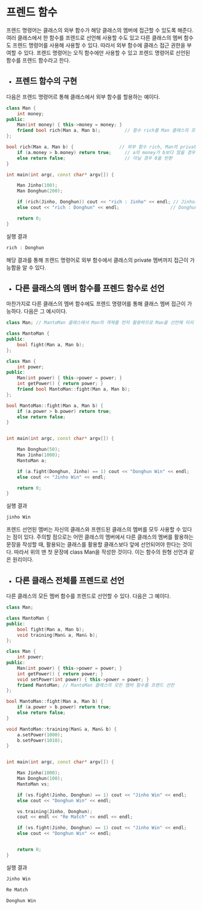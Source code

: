 # 프렌드 함수

프렌드 명령어는 클래스의 외부 함수가 해당 클래스의 멤버에 접근할 수 있도록 해준다. 여러 클래스에서 한 함수를 프렌드로 선언해 사용할 수도 있고 다른 클래스의 
멤버 함수도 프렌드 명령어를 사용해 사용할 수 있다. 따라서 외부 함수에 클래스 접근 권한을 부여할 수 있다. 프렌드 명령어는 오직 함수에만 사용할 수 있고 프렌드 명령어로
선언된 함수를 프렌드 함수라고 한다. 

+ ## 프렌드 함수의 구현

다음은 프렌드 명령어르 통해 클래스에서 외부 함수를 할용하는 예이다.


```c++
class Man {
	int money;
public:
	Man(int money) { this->money = money; }
	friend bool rich(Man a, Man b);         // 함수 rich를 Man 클래스의 프렌드로 선언
};

bool rich(Man a, Man b) {                 // 외부 함수 rich, Man의 private 멤버에 접근 가능
	if (a.money > b.money) return true;     // a의 money가 b보다 많을 경우 1을 반환
	else return false;                      // 아닐 경우 0을 반환
}

int main(int argc, const char* argv[]) {

	Man Jinho(100);
	Man Donghun(200);

	if (rich(Jinho, Donghun)) cout << "rich : Jinho" << endl; // Jinho가 더 money가 많은 경우
	else cout << "rich : Donghun" << endl;                   // Donghun이 더 money가 많은 경우

	return 0;
}
```
실행 결과
```c++
rich : Donghun
```

해당 결과를 통해 프렌드 명령어로 외부 함수에서 클래스의 private 멤버까지 접근이 가능함을 알 수 있다.


+ ## 다른 클래스의 멤버 함수를 프렌드 함수로 선언

마찬가지로 다른 클래스의 멤버 함수에도 프렌드 명령어를 통해 클래스 멤버 접근이 가능하다. 다음은 그 예시이다.

```c++
class Man; // MantoMan 클래스에서 Man의 객체를 먼저 활용하므로 Man을 선언해 미리 알려줌

class MantoMan {
public:
	bool fight(Man a, Man b);
};

class Man {
	int power;
public:
	Man(int power) { this->power = power; }
	int getPower() { return power; }
	friend bool MantoMan::fight(Man a, Man b);
};

bool MantoMan::fight(Man a, Man b) {
	if (a.power > b.power) return true;
	else return false;
}


int main(int argc, const char* argv[]) {

	Man Donghun(50);
	Man Jinho(1000);
	MantoMan a;

	if (a.fight(Donghun, Jinho) == 1) cout << "Donghun Win" << endl;
	else cout << "Jinho Win" << endl;

	return 0;
}
```
실행 결과
```c++
jinho Win
```

프렌드 선언된 멤버는 자신의 클래스와 프렌드된 클래스의 멤버를 모두 사용할 수 있다는 점이 있다. 주의할 점으로는 어떤 클래스의 멤버에서 다른 클래스의 멤버를
활용하는 문장을 작성할 때, 활용되는 클래스를 활용할 클래스보다 앞에 선언되어야 한다는 것이다. 따라서 위의 맨 첫 문장에 class Man을 작성한 것이다.
이는 함수의 원형 선언과 같은 원리이다.


+ ## 다른 클래스 전체를 프렌드로 선언

다른 클래스의 모든 멤버 함수를 프렌드로 선언할 수 있다. 다음은 그 예이다.
```c++
class Man;

class MantoMan {
public:
	bool fight(Man a, Man b);
	void training(Man& a, Man& b);
};

class Man {
	int power;
public:
	Man(int power) { this->power = power; }
	int getPower() { return power; }
	void setPower(int power) { this->power = power; }
	friend MantoMan; // MantoMan 클래스의 모든 멤버 함수를 프렌드 선언
};

bool MantoMan::fight(Man a, Man b) {
	if (a.power > b.power) return true;
	else return false;
}

void MantoMan::training(Man& a, Man& b) {
	a.setPower(1000);
	b.setPower(1010);
}


int main(int argc, const char* argv[]) {

	Man Jinho(1000);
	Man Donghun(100);
	MantoMan vs;

	if (vs.fight(Jinho, Donghun) == 1) cout << "Jinho Win" << endl;
	else cout << "Donghun Win" << endl;

	vs.training(Jinho, Donghun);
	cout << endl << "Re Match" << endl << endl;

	if (vs.fight(Jinho, Donghun) == 1) cout << "Jinho Win" << endl;
	else cout << "Donghun Win" << endl;


	return 0;
}
```
실행 결과
```c++
Jinho Win

Re Match

Donghun Win
```




















